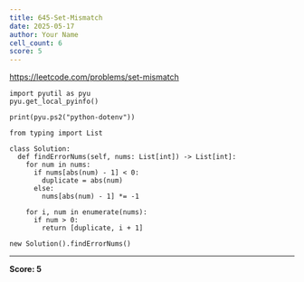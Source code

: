 ```yaml
---
title: 645-Set-Mismatch
date: 2025-05-17
author: Your Name
cell_count: 6
score: 5
---
```


https://leetcode.com/problems/set-mismatch


```
import pyutil as pyu
pyu.get_local_pyinfo()
```


```
print(pyu.ps2("python-dotenv"))
```


```
from typing import List
```


```
class Solution:
  def findErrorNums(self, nums: List[int]) -> List[int]:
    for num in nums:
      if nums[abs(num) - 1] < 0:
        duplicate = abs(num)
      else:
        nums[abs(num) - 1] *= -1

    for i, num in enumerate(nums):
      if num > 0:
        return [duplicate, i + 1]
```


```
new Solution().findErrorNums()
```


---
**Score: 5**